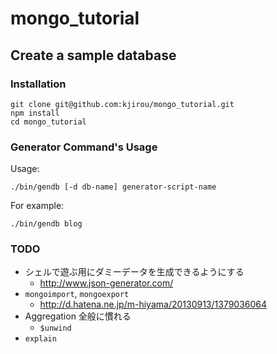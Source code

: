 mongo_tutorial
==============


## Create a sample database

### Installation

```
git clone git@github.com:kjirou/mongo_tutorial.git
npm install
cd mongo_tutorial
```

### Generator Command's Usage

Usage:

```
./bin/gendb [-d db-name] generator-script-name
```

For example:

```
./bin/gendb blog
```


### TODO

- シェルで遊ぶ用にダミーデータを生成できるようにする
  - http://www.json-generator.com/
- `mongoimport`, `mongoexport`
  - http://d.hatena.ne.jp/m-hiyama/20130913/1379036064
- Aggregation 全般に慣れる
  - `$unwind`
- `explain`
